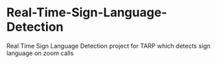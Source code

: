 # Real-Time-Sign-Language-Detection
Real Time Sign Language Detection project for TARP which detects sign language on zoom calls
